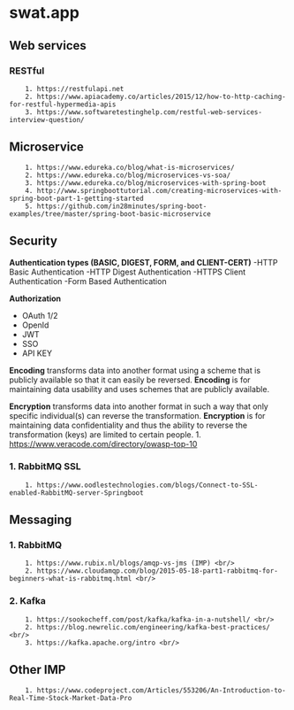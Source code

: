 # swat.app

## Web services
### RESTful
        1. https://restfulapi.net
        2. https://www.apiacademy.co/articles/2015/12/how-to-http-caching-for-restful-hypermedia-apis
        3. https://www.softwaretestinghelp.com/restful-web-services-interview-question/

## Microservice
        1. https://www.edureka.co/blog/what-is-microservices/
        2. https://www.edureka.co/blog/microservices-vs-soa/
        3. https://www.edureka.co/blog/microservices-with-spring-boot
        4. http://www.springboottutorial.com/creating-microservices-with-spring-boot-part-1-getting-started
        5. https://github.com/in28minutes/spring-boot-examples/tree/master/spring-boot-basic-microservice

## Security
**Authentication types (BASIC, DIGEST, FORM, and CLIENT-CERT)**
-HTTP Basic Authentication
-HTTP Digest Authentication
-HTTPS Client Authentication
-Form Based Authentication

**Authorization**
- OAuth 1/2
- OpenId
- JWT
- SSO
- API KEY

**Encoding** transforms data into another format using a scheme that is publicly available so that it can easily be reversed.
**Encoding** is for maintaining data usability and uses schemes that are publicly available.

**Encryption** transforms data into another format in such a way that only specific individual(s) can reverse the transformation.
**Encryption** is for maintaining data confidentiality and thus the ability to reverse the transformation (keys) are limited to certain people.
        1. https://www.veracode.com/directory/owasp-top-10

### 1. RabbitMQ SSL
        1. https://www.oodlestechnologies.com/blogs/Connect-to-SSL-enabled-RabbitMQ-server-Springboot

## Messaging
### 1. RabbitMQ
        1. https://www.rubix.nl/blogs/amqp-vs-jms (IMP) <br/>
        2. https://www.cloudamqp.com/blog/2015-05-18-part1-rabbitmq-for-beginners-what-is-rabbitmq.html <br/>
### 2. Kafka
        1. https://sookocheff.com/post/kafka/kafka-in-a-nutshell/ <br/>
        2. https://blog.newrelic.com/engineering/kafka-best-practices/ <br/>
        3. https://kafka.apache.org/intro <br/>

## Other IMP
        1. https://www.codeproject.com/Articles/553206/An-Introduction-to-Real-Time-Stock-Market-Data-Pro
